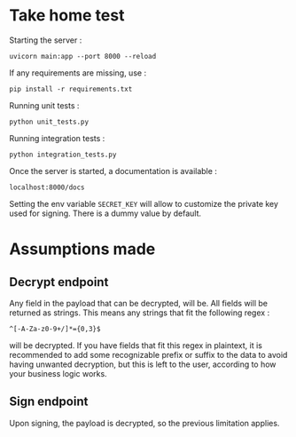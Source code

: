 # Take home test

Starting the server :
```
uvicorn main:app --port 8000 --reload
````
If any requirements are missing, use : 
````
pip install -r requirements.txt
````

Running unit tests :
````
python unit_tests.py
````
Running integration tests :
````
python integration_tests.py
````
Once the server is started, a documentation is available :
````
localhost:8000/docs
````

Setting the env variable `SECRET_KEY` will allow to customize the private key used for signing. There is a dummy value by default.

# Assumptions made

## Decrypt endpoint
Any field in the payload that can be decrypted, will be. All fields will be returned as strings. This means any strings that fit the following regex : 
````
^[-A-Za-z0-9+/]*={0,3}$
````
will be decrypted. If you have fields that fit this regex in plaintext, it is recommended to add some recognizable prefix or suffix to the data to avoid having unwanted decryption, but this is left to the user, according to how your business logic works.

## Sign endpoint
Upon signing, the payload is decrypted, so the previous limitation applies.